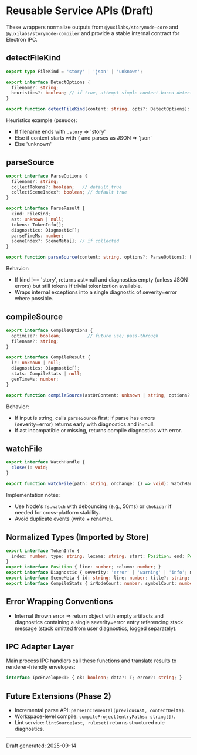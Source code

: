 # Reusable Service APIs (Draft)

These wrappers normalize outputs from `@yuxilabs/storymode-core` and `@yuxilabs/storymode-compiler` and provide a stable internal contract for Electron IPC.

## detectFileKind
```ts
export type FileKind = 'story' | 'json' | 'unknown';

export interface DetectOptions {
  filename?: string;
  heuristics?: boolean; // if true, attempt simple content-based detection
}

export function detectFileKind(content: string, opts?: DetectOptions): FileKind;
```
Heuristics example (pseudo):
- If filename ends with `.story` => 'story'
- Else if content starts with `{` and parses as JSON => 'json'
- Else 'unknown'

## parseSource
```ts
export interface ParseOptions {
  filename?: string;
  collectTokens?: boolean;   // default true
  collectSceneIndex?: boolean; // default true
}

export interface ParseResult {
  kind: FileKind;
  ast: unknown | null;
  tokens: TokenInfo[];
  diagnostics: Diagnostic[];
  parseTimeMs: number;
  sceneIndex?: SceneMeta[]; // if collected
}

export function parseSource(content: string, options?: ParseOptions): ParseResult;
```
Behavior:
- If kind !== 'story', returns ast=null and diagnostics empty (unless JSON errors) but still tokens if trivial tokenization available.
- Wraps internal exceptions into a single diagnostic of severity=error where possible.

## compileSource
```ts
export interface CompileOptions {
  optimize?: boolean;          // future use; pass-through
  filename?: string;
}

export interface CompileResult {
  ir: unknown | null;
  diagnostics: Diagnostic[];
  stats: CompileStats | null;
  genTimeMs: number;
}

export function compileSource(astOrContent: unknown | string, options?: CompileOptions): CompileResult;
```
Behavior:
- If input is string, calls `parseSource` first; if parse has errors (severity=error) returns early with diagnostics and ir=null.
- If ast incompatible or missing, returns compile diagnostics with error.

## watchFile
```ts
export interface WatchHandle {
  close(): void;
}

export function watchFile(path: string, onChange: () => void): WatchHandle;
```
Implementation notes:
- Use Node's `fs.watch` with debouncing (e.g., 50ms) or `chokidar` if needed for cross-platform stability.
- Avoid duplicate events (write + rename).

## Normalized Types (Imported by Store)
```ts
export interface TokenInfo {
  index: number; type: string; lexeme: string; start: Position; end: Position;
}
export interface Position { line: number; column: number; }
export interface Diagnostic { severity: 'error' | 'warning' | 'info'; message: string; start: Position; end: Position; code?: string; }
export interface SceneMeta { id: string; line: number; title?: string; }
export interface CompileStats { irNodeCount: number; symbolCount: number; genTimeMs: number; }
```

## Error Wrapping Conventions
- Internal thrown error => return object with empty artifacts and diagnostics containing a single severity=error entry referencing stack message (stack omitted from user diagnostics, logged separately).

## IPC Adapter Layer
Main process IPC handlers call these functions and translate results to renderer-friendly envelopes:
```ts
interface IpcEnvelope<T> { ok: boolean; data?: T; error?: string; }
```

## Future Extensions (Phase 2)
- Incremental parse API: `parseIncremental(previousAst, contentDelta)`.
- Workspace-level compile: `compileProject(entryPaths: string[])`.
- Lint service: `lintSource(ast, ruleset)` returns structured rule diagnostics.

---
Draft generated: 2025-09-14
